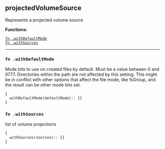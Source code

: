 
## projectedVolumeSource
Represents a projected volume source

**Functions:**

[`fn .withDefaultMode`](#fn-withdefaultmode)  
[`fn .withSources`](#fn-withsources)  

---


### `fn .withDefaultMode`
Mode bits to use on created files by default. Must be a value between 0 and 0777. Directories within the path are not affected by this setting. This might be in conflict with other options that affect the file mode, like fsGroup, and the result can be other mode bits set.
```jsonnet
{
  withDefaultMode(defaultMode):: {}
}
```

### `fn .withSources`
list of volume projections
```jsonnet
{
  withSources(sources):: {}
}
```

